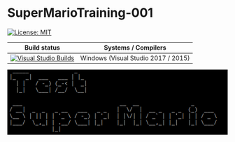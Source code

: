 # SuperMarioTraining-001

[![License: MIT](https://img.shields.io/badge/License-MIT-blue.svg)](/LICENSE)

| Build status          | Systems / Compilers         |
| ------------- | ------------------------------------------ |
| [![Visual Studio Builds](https://ci.appveyor.com/api/github/webhook?id=x5b61sfgepdx2i5r/branch/master?svg=true)](https://ci.appveyor.com/project/SialSurion/SuperMarioTraining-001/branch/master)       | Windows (Visual Studio 2017 / 2015)  |

![Proof](SuperMario001-Test.PNG)
